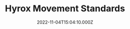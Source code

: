 ---
title: Hyrox Movement Standards
date: 2022-11-04T15:04:10.000Z
description: Articles on Hyrox movement standards
display: true
---